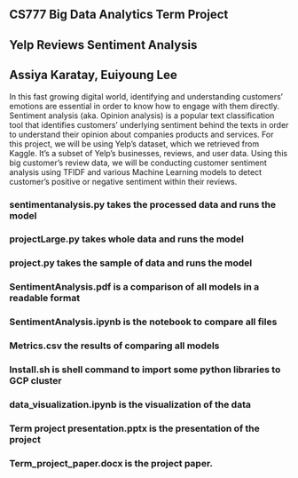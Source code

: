 ## CS777 Big Data Analytics Term Project

## Yelp Reviews Sentiment Analysis

## Assiya Karatay, Euiyoung Lee 

In this fast growing digital world, identifying and understanding customers’ emotions are essential in order to know how to engage with them directly. Sentiment analysis (aka. Opinion analysis) is a popular text classification tool that identifies customers’ underlying sentiment behind the texts in order to understand their opinion about companies products and services. 
For this project, we will be using Yelp’s dataset, which we retrieved from Kaggle. It’s a subset of Yelp’s businesses, reviews, and user data. Using this big customer’s review data, we will be conducting customer sentiment analysis using TFIDF and various Machine Learning models to detect customer’s positive or negative sentiment within their reviews. 

### sentimentanalysis.py takes the processed data and runs the model
### projectLarge.py takes whole data and runs the model
### project.py takes the sample of data and runs the model
### SentimentAnalysis.pdf is a comparison of all models in a readable format
### SentimentAnalysis.ipynb is the notebook to compare all files
### Metrics.csv the results of comparing all models
### Install.sh is shell command to import some python libraries to GCP cluster
### data_visualization.ipynb is the visualization of the data
### Term project presentation.pptx is the presentation of the project
### Term_project_paper.docx is the project paper.

